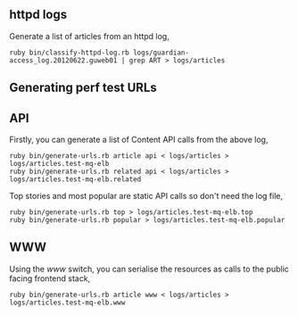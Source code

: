 
httpd logs
----------

Generate a list of articles from an httpd log,

```
ruby bin/classify-httpd-log.rb logs/guardian-access_log.20120622.guweb01 | grep ART > logs/articles
```

Generating perf test URLs
-------------------------

API
---

Firstly, you can generate a list of Content API calls from the above log,

```
ruby bin/generate-urls.rb article api < logs/articles > logs/articles.test-mq-elb
ruby bin/generate-urls.rb related api < logs/articles > logs/articles.test-mq-elb.related
```

Top stories and most popular are static API calls so don't need the log file,


```
ruby bin/generate-urls.rb top > logs/articles.test-mq-elb.top
ruby bin/generate-urls.rb popular > logs/articles.test-mq-elb.popular
```

WWW
---

Using the _www_ switch, you can serialise the resources as calls to the public facing frontend stack, 

```
ruby bin/generate-urls.rb article www < logs/articles > logs/articles.test-mq-elb.www
```
